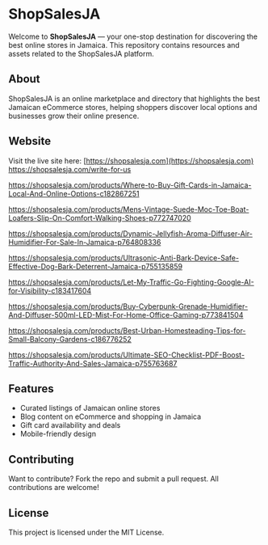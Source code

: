 # ShopSalesJA

Welcome to **ShopSalesJA** — your one-stop destination for discovering the best online stores in Jamaica. This repository contains resources and assets related to the ShopSalesJA platform.

## About

ShopSalesJA is an online marketplace and directory that highlights the best Jamaican eCommerce stores, helping shoppers discover local options and businesses grow their online presence.

## Website

Visit the live site here: [https://shopsalesja.com](https://shopsalesja.com)
https://shopsalesja.com/write-for-us

https://shopsalesja.com/products/Where-to-Buy-Gift-Cards-in-Jamaica-Local-And-Online-Options-c182867251

https://shopsalesja.com/products/Mens-Vintage-Suede-Moc-Toe-Boat-Loafers-Slip-On-Comfort-Walking-Shoes-p772747020

https://shopsalesja.com/products/Dynamic-Jellyfish-Aroma-Diffuser-Air-Humidifier-For-Sale-In-Jamaica-p764808336

https://shopsalesja.com/products/Ultrasonic-Anti-Bark-Device-Safe-Effective-Dog-Bark-Deterrent-Jamaica-p755135859

https://shopsalesja.com/products/Let-My-Traffic-Go-Fighting-Google-AI-for-Visibility-c183417604

https://shopsalesja.com/products/Buy-Cyberpunk-Grenade-Humidifier-And-Diffuser-500ml-LED-Mist-For-Home-Office-Gaming-p773841504

https://shopsalesja.com/products/Best-Urban-Homesteading-Tips-for-Small-Balcony-Gardens-c186776252

https://shopsalesja.com/products/Ultimate-SEO-Checklist-PDF-Boost-Traffic-Authority-And-Sales-Jamaica-p755763687
## Features

- Curated listings of Jamaican online stores
- Blog content on eCommerce and shopping in Jamaica
- Gift card availability and deals
- Mobile-friendly design

## Contributing

Want to contribute? Fork the repo and submit a pull request. All contributions are welcome!

## License

This project is licensed under the MIT License.
